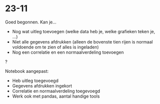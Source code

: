 # 23-11

Goed begonnen. Kan je...

* Nog wat uitleg toevoegen (welke data heb je, welke grafieken teken je, ...)
* Niet alle gegevens afdrukken (alleen de bovenste tien rijen is normaal voldoende om te zien of alles is ingeladen)
* Nog een correlatie en een normaalverdeling toevoegen

?

Notebook aangepast:  
* Heb uitleg toegevoegd
* Gegevens afdrukken ingekort
* Correlatie en normaalverdeling toegevoegd
* Werk ook met pandas, aantal handige tools
